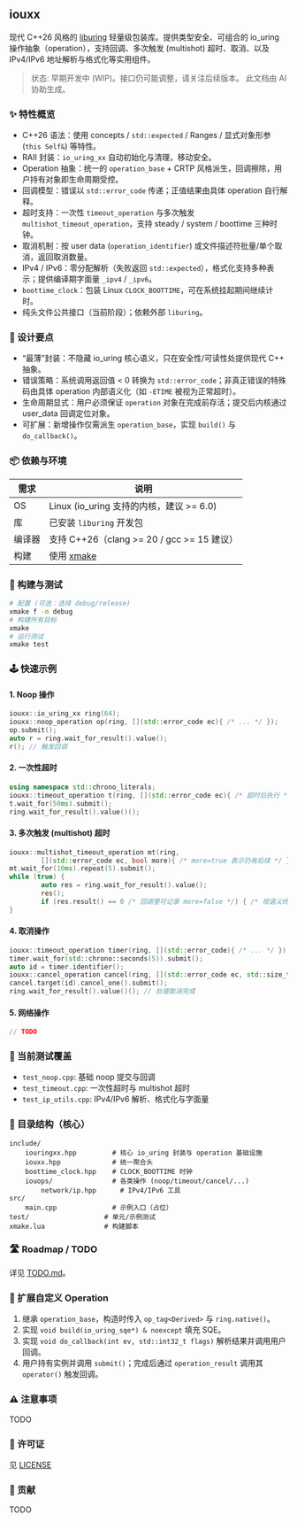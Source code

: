 ## iouxx

现代 C++26 风格的 [liburing](https://github.com/axboe/liburing) 轻量级包装库。提供类型安全、可组合的 io_uring 操作抽象（operation），支持回调、多次触发 (multishot) 超时、取消、以及 IPv4/IPv6 地址解析与格式化等实用组件。

> 状态: 早期开发中 (WIP)。接口仍可能调整，请关注后续版本。
> 此文档由 AI 协助生成。

### ✨ 特性概览

- C++26 语法：使用 concepts / `std::expected` / Ranges / 显式对象形参 (`this Self&`) 等特性。
- RAII 封装：`io_uring_xx` 自动初始化与清理，移动安全。
- Operation 抽象：统一的 `operation_base` + CRTP 风格派生，回调擦除，用户持有对象即生命周期受控。
- 回调模型：错误以 `std::error_code` 传递；正值结果由具体 operation 自行解释。
- 超时支持：一次性 `timeout_operation` 与多次触发 `multishot_timeout_operation`，支持 steady / system / boottime 三种时钟。
- 取消机制：按 user data (`operation_identifier`) 或文件描述符批量/单个取消，返回取消数量。
- IPv4 / IPv6：零分配解析（失败返回 `std::expected`），格式化支持多种表示；提供编译期字面量 `_ipv4` / `_ipv6`。
- `boottime_clock`：包装 Linux `CLOCK_BOOTTIME`，可在系统挂起期间继续计时。
- 纯头文件公共接口（当前阶段）；依赖外部 `liburing`。

### 🧱 设计要点

- “最薄”封装：不隐藏 io_uring 核心语义，只在安全性/可读性处提供现代 C++ 抽象。
- 错误策略：系统调用返回值 < 0 转换为 `std::error_code`；非真正错误的特殊码由具体 operation 内部语义化（如 `-ETIME` 被视为正常超时）。
- 生命周期显式：用户必须保证 `operation` 对象在完成前存活；提交后内核通过 user_data 回调定位对象。
- 可扩展：新增操作仅需派生 `operation_base`，实现 `build()` 与 `do_callback()`。

### 📦 依赖与环境

| 需求 | 说明 |
|------|------|
| OS | Linux (io_uring 支持的内核，建议 >= 6.0) |
| 库 | 已安装 `liburing` 开发包 |
| 编译器 | 支持 C++26（clang >= 20 / gcc >= 15 建议） |
| 构建 | 使用 [xmake](https://xmake.io) |

### 🚀 构建与测试

```bash
# 配置 (可选：选择 debug/release)
xmake f -m debug
# 构建所有目标
xmake
# 运行测试
xmake test
```

### 🕹️ 快速示例

#### 1. Noop 操作
```cpp
iouxx::io_uring_xx ring(64);
iouxx::noop_operation op(ring, [](std::error_code ec){ /* ... */ });
op.submit();
auto r = ring.wait_for_result().value();
r(); // 触发回调
```

#### 2. 一次性超时
```cpp
using namespace std::chrono_literals;
iouxx::timeout_operation t(ring, [](std::error_code ec){ /* 超时后执行 */ });
t.wait_for(50ms).submit();
ring.wait_for_result().value()();
```

#### 3. 多次触发 (multishot) 超时
```cpp
iouxx::multishot_timeout_operation mt(ring,
        [](std::error_code ec, bool more){ /* more=true 表示仍有后续 */ });
mt.wait_for(10ms).repeat(5).submit();
while (true) {
        auto res = ring.wait_for_result().value();
        res();
        if (res.result() == 0 /* 回调里可记录 more=false */) { /* 视语义终止条件 */ }
}
```

#### 4. 取消操作
```cpp
iouxx::timeout_operation timer(ring, [](std::error_code){ /* ... */ });
timer.wait_for(std::chrono::seconds(5)).submit();
auto id = timer.identifier();
iouxx::cancel_operation cancel(ring, [](std::error_code ec, std::size_t n){ /* n=取消个数 */ });
cancel.target(id).cancel_one().submit();
ring.wait_for_result().value()(); // 处理取消完成
```

#### 5. 网络操作
```cpp
// TODO
```

### 🧪 当前测试覆盖

- `test_noop.cpp`: 基础 noop 提交与回调
- `test_timeout.cpp`: 一次性超时与 multishot 超时
- `test_ip_utils.cpp`: IPv4/IPv6 解析、格式化与字面量

### 📂 目录结构（核心）

```
include/
    iouringxx.hpp         # 核心 io_uring 封装与 operation 基础设施
    iouxx.hpp             # 统一聚合头
    boottime_clock.hpp    # CLOCK_BOOTTIME 时钟
    iouops/               # 各类操作 (noop/timeout/cancel/...)
        network/ip.hpp      # IPv4/IPv6 工具
src/
    main.cpp              # 示例入口（占位）
test/                   # 单元/示例测试
xmake.lua               # 构建脚本
```

### 🛣️ Roadmap / TODO

详见 [TODO.md](https://github.com/xiaosa-zhz/iouxx/blob/main/TODO.md)。

### 🔌 扩展自定义 Operation

1. 继承 `operation_base`，构造时传入 `op_tag<Derived>` 与 `ring.native()`。
2. 实现 `void build(io_uring_sqe*) & noexcept` 填充 SQE。
3. 实现 `void do_callback(int ev, std::int32_t flags)` 解析结果并调用用户回调。
4. 用户持有实例并调用 `submit()`；完成后通过 `operation_result` 调用其 `operator()` 触发回调。

### ⚠️ 注意事项

TODO

### 📄 许可证

见 [LICENSE](https://github.com/xiaosa-zhz/iouxx/blob/main/LICENSE)

### 🤝 贡献

TODO
